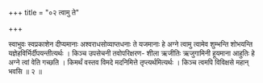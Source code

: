 +++
title = "०२ त्वामु ते"

+++

स्वाभुवः स्वप्रकाशेन दीप्यमानाः अश्वराधसोव्याप्तधनाः ते यजमानाः हे अग्ने त्वामु त्वामेव शुम्भन्ति शोभयन्ति यज्ञेहविर्भिर्दीपयन्तीत्यर्थः । किञ्च उपसेचनी तवोपरिक्षरण- शीला ऋजीतिः ऋजुगामिनी हूयमाना आहुतिः हे अग्ने त्वां वेति गच्छति । किमर्थं वस्तव विमदे मदनिमित्ते तृप्त्यर्थमित्यर्थः । किञ्च त्वमपि विविक्षसे महान् भवसि ॥ २ ॥